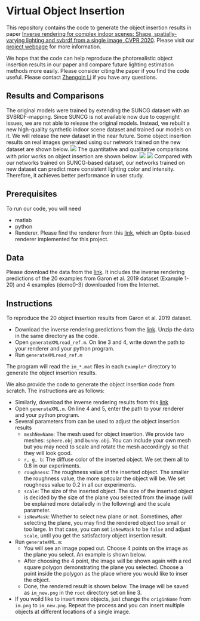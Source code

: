 # Virtual Object Insertion
This repository contains the code to generate the object insertion results in paper [Inverse rendering for complex indoor scenes: Shape, spatially-varying lighting and svbrdf from a single image, CVPR 2020](https://drive.google.com/file/d/17K3RrWQ48gQynOhZHq1g5sQgjLjoMiPk/view). Please visit our [project webpage](http://cseweb.ucsd.edu/~viscomp/projects/CVPR20InverseIndoor/) for more information. 

We hope that the code can help reproduce the photorealistic object insertion results in our paper and compare future lighting estimation methods more easily. Please consider citing the paper if you find the code useful. Please contact [Zhengqin Li](zhl378@eng.ucsd.edu) if you have any questions.

## Results and Comparisons
The original models were trained by extending the SUNCG dataset with an SVBRDF-mapping. Since SUNCG is not available now due to copyright issues, we are not able to release the original models. Instead, we rebuilt a new high-quality synthetic indoor scene dataset and trained our models on it. We will release the new dataset in the near future. Some object insertion results on real images generated using our network trained on the new dataset are shown below.
![](http://cseweb.ucsd.edu/~viscomp/projects/CVPR20InverseIndoor/github/objectInsertion_test.png)
The quantitative and qualitative comparisons with prior works on object insertion are shown below. 
![](http://cseweb.ucsd.edu/~viscomp/projects/CVPR20InverseIndoor/github/objectInsertion.png)
![](http://cseweb.ucsd.edu/~viscomp/projects/CVPR20InverseIndoor/github/quantitative_objectInsertion.png)
Compared with our networks trained on SUNCG-based dataset, our networks trained on new dataset can predict more consistent lighting color and intensity. Therefore, it achieves better performance in user study. 

## Prerequisites
To run our code, you will need
* matlab
* python 
* Renderer. Please find the renderer from this [link](https://github.com/lzqsd/OptixRenderer), which an Optix-based renderer implemented for this project.

## Data 
Please download the data from the [link](http://cseweb.ucsd.edu/~viscomp/projects/CVPR20InverseIndoor/objectInsertion.ziphttp://cseweb.ucsd.edu/~viscomp/projects/CVPR20InverseIndoor/objectInsertion_test.zip). It includes the inverse rendering predictions of the 20 examples from Garon et al. 2019 dataset (Example 1-20) and 4 examples (demo0-3) downloaded from the Internet. 

## Instructions
To reproduce the 20 object insertion results from Garon et al. 2019 dataset.
* Download the inverse rendering predictions from the [link](http://cseweb.ucsd.edu/~viscomp/projects/CVPR20InverseIndoor/objectInsertion.ziphttp://cseweb.ucsd.edu/~viscomp/projects/CVPR20InverseIndoor/objectInsertion_test.zip). Unzip the data in the same directory as the code. 
* Open `generateXMLread_ref.m`. On line 3 and 4, write down the path to your renderer and your python program. 
* Run `generateXMLread_ref.m`

The program will read the `im_*.mat` files in each `Example*` directory to generate the object insertion results. 

We also provide the code to generate the object insertion code from scratch. The instructions are as follows:
* Similarly, download the inverse rendering results from this [link](http://cseweb.ucsd.edu/~viscomp/projects/CVPR20InverseIndoor/objectInsertion.ziphttp://cseweb.ucsd.edu/~viscomp/projects/CVPR20InverseIndoor/objectInsertion_test.zip)
* Open `generateXML.m`. On line 4 and 5, enter the path to your renderer and your python program. 
* Several parameters from  can be used to adjust the object insertion results
  * `meshNewName`: The mesh used for object insertion. We provide two meshes: `sphere.obj` and `bunny.obj`. You can include your own mesh but you may need to scale and rotate the mesh accordingly so that they will look good. 
  * `r, g, b`: The diffuse color of the inserted object. We set them all to 0.8 in our experiments. 
  * `roughness`: The roughness value of the inserted object. The smaller the roughness value, the more specular the object will be. We set roughness value to 0.2 in all our experiments. 
  * `scale`: The size of the inserted object. The size of the inserted object is decided by the size of the plane you selected from the image (will be explained more detailedly in the following) and the scale parameter. 
  * `isNewMask`: Whether to select new plane or not. Sometimes, after selecting the plane, you may find the rendered object too small or too large. In that case, you can set `isNewMask` to be `false` and adjust `scale`, until you get the satisfactory object insertion result.
* Run `generateXML.m`:
  * You will see an image poped out. Choose 4 points on the image as the plane you select. An example is shown below.
  * After choosing the 4 point, the image will be shown again with a red square polygon demonstrating the plane you selected. Choose a point inside the polygon as the place where you would like to inser the object. 
  * Done, the rendered result is shown below. The image will be saved as `im_new.png` in the `root` directory set on line 3. 
* If you woild like to insert more objects, just change the `originName` from `im.png` to `im_new.png`. Repeat the process and you can insert multiple objects at different locations of a single image.
